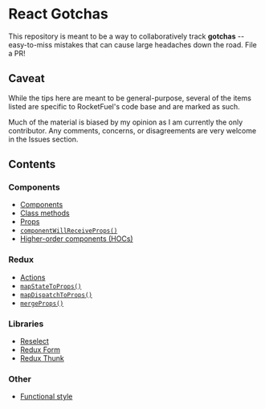 # React Gotchas

This repository is meant to be a way to collaboratively track **gotchas** -- easy-to-miss mistakes that can cause large headaches down the road. File a PR!

## Caveat

While the tips here are meant to be general-purpose, several of the items listed are specific to RocketFuel's code base and are marked as such.

Much of the material is biased by my opinion as I am currently the only contributor. Any comments, concerns, or disagreements are very welcome in the Issues section.

## Contents

### Components
* [Components](./components.md)
* [Class methods](./classMethods.md)
* [Props](./props.md)
* [`componentWillReceiveProps()`](./componentWillReceiveProps.md)
* [Higher-order components (HOCs)](./hoc.md)

### Redux
* [Actions](./actions.md)
* [`mapStateToProps()`](./mapStateToProps.md)
* [`mapDispatchToProps()`](./mapDispatchToProps.md)
* [`mergeProps()`](./mergeProps.md)

### Libraries
* [Reselect](./reselect.md)
* [Redux Form](./reduxForm.md)
* [Redux Thunk](./reduxThunk.md)

### Other
* [Functional style](./functional.md)
